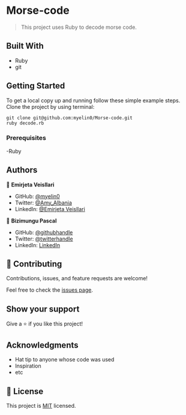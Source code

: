 # Morse-code
> This project uses Ruby to decode morse code.
## Built With
- Ruby
- git

## Getting Started
To get a local copy up and running follow these simple example steps.
Clone the project by using terminal:
```
git clone git@github.com:myelin0/Morse-code.git
ruby decode.rb
```
### Prerequisites
-Ruby

## Authors

👤 **Emirjeta Veisllari**
- GitHub: [@myelin0](https://github.com/myelin0)
- Twitter: [@Amy_Albania](https://twitter.com/Amy_albania)
- LinkedIn: [@Emirjeta Veisllari](https://www.linkedin.com/in/emirjeta-veisllari/)


👤 **Bizimungu Pascal**

- GitHub: [@githubhandle](https://github.com/bizip)
- Twitter: [@twitterhandle](https://twitter.com/BizimunguPasca9)
- LinkedIn: [LinkedIn](www.linkedin.com/in/bizimungu)
## 🤝 Contributing

Contributions, issues, and feature requests are welcome!

Feel free to check the [issues page](../../issues/).

## Show your support

Give a ⭐️ if you like this project!

## Acknowledgments

- Hat tip to anyone whose code was used
- Inspiration
- etc

## 📝 License

This project is [MIT](./MIT.md) licensed.
